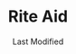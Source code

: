 ---
layout: location-page
date: Last Modified
description: "Local COVID-19 testing is available at Rite Aid in Eaton Rapids, Michigan, USA."
permalink: "locations/michigan/eaton-rapids/rite-aid/"
tags:
  - locations
  - michigan
title: Rite Aid
uniqueName: rite-aid
state: Michigan
stateAbbr: MI
hood: "Eaton Rapids"
address: "715 South Main Street"
city: "Eaton Rapids"
zip: "48827"
zipsNearby: "43501 43521 43531 43554 46737 46776 49220 49221 49224 49227 48103 48104 48105 48106 48107 48108 48109 48113 48414 49228 48114 48116 49229 49230 48418 49232 49233 49281 48118 49234 49235 49236 49237 48350 48130 48429 48430 48501 48502 48503 48504 48505 48506 48507 48531 48532 48550 48551 48552 48553 48554 48555 48556 48557 48433 49239 48436 48439 48480 49240 48137 48139 49241 48353 48356 48357 49242 48442 49245 49246 49247 49201 49202 49203 49204 49249 49250 48143 48449 49251 48451 49252 48158 49253 49254 48160 48380 48381 48110 49255 48457 49256 49257 49258 49259 49261 48165 48460 49262 48167 48168 48175 49263 48374 48375 48376 48377 49264 49265 49266 49268 49269 48169 49271 49272 48170 49274 49277 48115 48176 49279 49282 48178 49283 49284 49285 48473 49286 49287 48387 48476 49288 48382 48390 48391 48383 48386 48187 48188 49289 48189 48190 48191 48393 48197 48198 49301 49355 49356 49357 49010 48801 49302 48806 49011 49012 48807 48808 49014 49015 49016 49017 49018 49037 49020 48809 48887 49021 49306 49311 48614 49028 49029 49314 49030 49315 49316 49317 48811 49032 49033 48813 48616 48815 49034 49035 48816 49036 49040 49041 48817 48818 48819 49046 48820 48821 49323 49050 48822 48823 48824 48825 48826 49051 48827 48830 48831 48833 48834 48870 48835 48836 49325 49052 49053 49326 48837 49501 49502 49503 49504 49505 49506 49507 49508 49509 49510 49512 49514 49515 49516 49518 49519 49523 49525 49528 49530 49544 49546 49548 49555 49560 49588 49599 49418 49468 48838 48840 49058 48841 49060 48842 49328 48843 48844 48855 48845 48846 48847 49001 49002 49003 49004 49005 49006 49007 49008 49009 49019 49024 49048 49062 48848 48849 48901 48906 48908 48909 48910 48911 48912 48913 48915 48916 48917 48918 48919 48921 48922 48924 48929 48930 48933 48937 48950 48951 48956 48980 49066 49331 48851 48852 48853 49068 49070 48854 49071 49072 48856 49333 49335 48857 48860 48861 49073 49074 48862 49075 48649 48805 48864 49076 48865 49077 49078 48866 48867 48871 48872 48873 49080 48874 49081 48875 48876 49082 49083 48877 48655 48879 48880 48881 49087 49088 48882 49344 48884 49089 48885 48888 48889 48890 49092 49094 49096 49097 49348 48892 48894 48895 48897 48559 48802 48863 49069 49550" 
mapUrl: "http://maps.apple.com/?q=Rite+Aid&address=715+South+Main+Street,Eaton+Rapids,Michigan,48827"
locationType: Drive-thru
phone: ""
website: "http://www.riteaid.com/"
onlineBooking: true
closed: undefined
closedUpdate: May 18th, 2020
notes: "By appointment only."
days: Everyday
hours: 9AM-5PM
ctaMessage: Schedule a test
ctaUrl: "http://www.riteaid.com/"
---